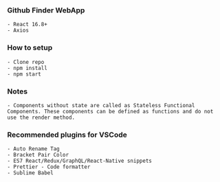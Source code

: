 ### Github Finder WebApp
    - React 16.8+
    - Axios

### How to setup
    - Clone repo
    - npm install
    - npm start

### Notes
    - Components without state are called as Stateless Functional Components. These components can be defined as functions and do not use the render method.

### Recommended plugins for VSCode
    - Auto Rename Tag
    - Bracket Pair Color
    - ES7 React/Redux/GraphQL/React-Native snippets
    - Prettier - Code formatter
    - Sublime Babel

